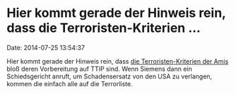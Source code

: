 Hier kommt gerade der Hinweis rein, dass die Terroristen-Kriterien \...
=======================================================================

Date: 2014-07-25 13:54:37

Hier kommt gerade der Hinweis rein, dass [die Terroristen-Kriterien der
Amis](http://blog.fefe.de/?ts=ad2e1887) bloß deren Vorbereitung auf TTIP
sind. Wenn Siemens dann ein Schiedsgericht anruft, um Schadensersatz von
den USA zu verlangen, kommen die einfach alle auf die Terrorliste.
